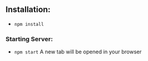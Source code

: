 ## Installation:
- `npm install`

### Starting Server:
- `npm start` A new tab will be opened in your browser
